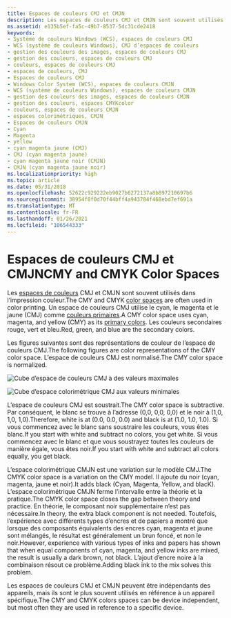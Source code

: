 ```yaml
---
title: Espaces de couleurs CMJ et CMJN
description: Les espaces de couleurs CMJ et CMJN sont souvent utilisés dans l’impression couleur. Un espace de couleurs CMJ utilise le cyan, le magenta et le jaune (CMJ) comme couleurs primaires. Les couleurs secondaires rouge, vert et bleu.
ms.assetid: e135b5ef-fa5c-49b7-8537-5dc31cde2418
keywords:
- Système de couleurs Windows (WCS), espaces de couleurs CMJ
- WCS (système de couleurs Windows), CMJ d’espaces de couleurs
- gestion des couleurs des images, espaces de couleurs CMJ
- gestion des couleurs, espaces de couleurs CMJ
- couleurs, espaces de couleurs CMJ
- espaces de couleurs, CMJ
- Espaces de couleurs CMJ
- Windows Color System (WCS), espaces de couleurs CMJN
- WCS (système de couleurs Windows), espaces de couleurs CMJN
- gestion des couleurs des images, espaces de couleurs CMJN
- gestion des couleurs, espaces CMYKcolor
- couleurs, espaces de couleurs CMJN
- espaces colorimétriques, CMJN
- Espaces de couleurs CMJN
- Cyan
- Magenta
- yellow
- cyan magenta jaune (CMJ)
- CMJ (cyan magenta jaune)
- cyan magenta jaune noir (CMJN)
- CMJN (cyan magenta jaune noir)
ms.localizationpriority: high
ms.topic: article
ms.date: 05/31/2018
ms.openlocfilehash: 52622c929222eb9027b6272137a8b897210697b6
ms.sourcegitcommit: 38954f8f0d70f44bff4a943784f468ebd7ef691a
ms.translationtype: MT
ms.contentlocale: fr-FR
ms.lasthandoff: 01/26/2021
ms.locfileid: "106544333"
---
```

# <a name="cmy-and-cmyk-color-spaces"></a><span data-ttu-id="f73f1-126">Espaces de couleurs CMJ et CMJN</span><span class="sxs-lookup"><span data-stu-id="f73f1-126">CMY and CMYK Color Spaces</span></span>

<span data-ttu-id="f73f1-127">Les [espaces de couleurs](c.md) CMJ et CMJN sont souvent utilisés dans l’impression couleur.</span><span class="sxs-lookup"><span data-stu-id="f73f1-127">The CMY and CMYK [color spaces](c.md) are often used in color printing.</span></span> <span data-ttu-id="f73f1-128">Un espace de couleurs CMJ utilise le cyan, le magenta et le jaune (CMJ) comme [couleurs primaires](p.md).</span><span class="sxs-lookup"><span data-stu-id="f73f1-128">A CMY color space uses cyan, magenta, and yellow (CMY) as its [primary colors](p.md).</span></span> <span data-ttu-id="f73f1-129">Les couleurs secondaires rouge, vert et bleu.</span><span class="sxs-lookup"><span data-stu-id="f73f1-129">Red, green, and blue are the secondary colors.</span></span>

<span data-ttu-id="f73f1-130">Les figures suivantes sont des représentations de couleur de l’espace de couleurs CMJ.</span><span class="sxs-lookup"><span data-stu-id="f73f1-130">The following figures are color representations of the CMY color space.</span></span> <span data-ttu-id="f73f1-131">L’espace de couleurs CMJ est normalisé.</span><span class="sxs-lookup"><span data-stu-id="f73f1-131">The CMY color space is normalized.</span></span>

![Cube d’espace de couleurs CMJ à des valeurs maximales](images/cmyclrs1.png)

![Cube d’espace colorimétrique CMJ aux valeurs minimales](images/cmyclrs2.png)

<span data-ttu-id="f73f1-134">L’espace de couleurs CMJ est soustrait.</span><span class="sxs-lookup"><span data-stu-id="f73f1-134">The CMY color space is subtractive.</span></span> <span data-ttu-id="f73f1-135">Par conséquent, le blanc se trouve à l’adresse (0,0, 0,0, 0,0) et le noir à (1,0, 1,0, 1,0).</span><span class="sxs-lookup"><span data-stu-id="f73f1-135">Therefore, white is at (0.0, 0.0, 0.0) and black is at (1.0, 1.0, 1.0).</span></span> <span data-ttu-id="f73f1-136">Si vous commencez avec le blanc sans soustraire les couleurs, vous êtes blanc.</span><span class="sxs-lookup"><span data-stu-id="f73f1-136">If you start with white and subtract no colors, you get white.</span></span> <span data-ttu-id="f73f1-137">Si vous commencez avec le blanc et que vous soustrayez toutes les couleurs de manière égale, vous êtes noir.</span><span class="sxs-lookup"><span data-stu-id="f73f1-137">If you start with white and subtract all colors equally, you get black.</span></span>

<span data-ttu-id="f73f1-138">L’espace colorimétrique CMJN est une variation sur le modèle CMJ.</span><span class="sxs-lookup"><span data-stu-id="f73f1-138">The CMYK color space is a variation on the CMY model.</span></span> <span data-ttu-id="f73f1-139">Il ajoute du noir (cyan, magenta, jaune et noir).</span><span class="sxs-lookup"><span data-stu-id="f73f1-139">It adds black (Cyan, Magenta, Yellow, and blacK).</span></span> <span data-ttu-id="f73f1-140">L’espace colorimétrique CMJN ferme l’intervalle entre la théorie et la pratique.</span><span class="sxs-lookup"><span data-stu-id="f73f1-140">The CMYK color space closes the gap between theory and practice.</span></span> <span data-ttu-id="f73f1-141">En théorie, le composant noir supplémentaire n’est pas nécessaire.</span><span class="sxs-lookup"><span data-stu-id="f73f1-141">In theory, the extra black component is not needed.</span></span> <span data-ttu-id="f73f1-142">Toutefois, l’expérience avec différents types d’encres et de papiers a montré que lorsque des composants équivalents des encres cyan, magenta et jaune sont mélangés, le résultat est généralement un brun foncé, et non le noir.</span><span class="sxs-lookup"><span data-stu-id="f73f1-142">However, experience with various types of inks and papers has shown that when equal components of cyan, magenta, and yellow inks are mixed, the result is usually a dark brown, not black.</span></span> <span data-ttu-id="f73f1-143">L’ajout d’encre noire à la combinaison résout ce problème.</span><span class="sxs-lookup"><span data-stu-id="f73f1-143">Adding black ink to the mix solves this problem.</span></span>

<span data-ttu-id="f73f1-144">Les espaces de couleurs CMJ et CMJN peuvent être indépendants des appareils, mais ils sont le plus souvent utilisés en référence à un appareil spécifique.</span><span class="sxs-lookup"><span data-stu-id="f73f1-144">The CMY and CMYK colors spaces can be device independent, but most often they are used in reference to a specific device.</span></span>

 

 




